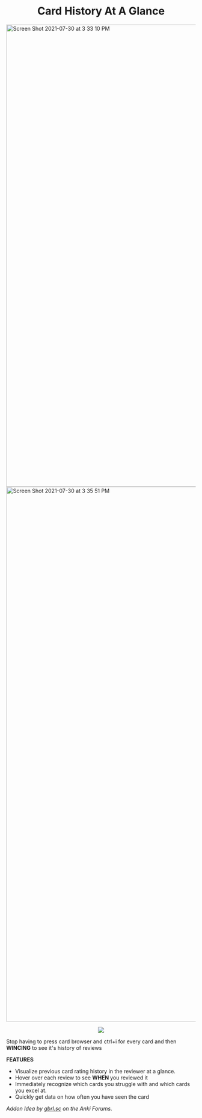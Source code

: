 <h1 align = "center"> Card History At A Glance</h1>



<img width="1227" alt="Screen Shot 2021-07-30 at 3 33 10 PM" src="https://user-images.githubusercontent.com/46613983/127713601-b4cc0288-8cfe-4874-87f3-ba173bc9af49.png">

<img width="1420" alt="Screen Shot 2021-07-30 at 3 35 51 PM" src="https://user-images.githubusercontent.com/46613983/127714056-81c21512-2d43-47ae-ae92-fac1845be51e.png">

<p align = "center">
<img src = "https://user-images.githubusercontent.com/46613983/127709005-7ccb7806-2eb2-4f58-96ba-d259542512d1.gif"> 
</p>


Stop having to press card browser and ctrl+i for every card and then <strong>WINCING</strong> to see it's history of reviews

<strong> FEATURES </strong>
<ul> <li> Visualize previous card rating history in the reviewer at a glance. </li>
        <li> Hover over each review to see <strong> WHEN </strong> you reviewed it </li>
        <li> Immediately recognize which cards you struggle with and which cards you excel at. </li> 
        <li> Quickly get data on how often you have seen the card </li> </ul>
<i> Addon Idea by <a href="https://forums.ankiweb.net/t/display-card-ratings-in-the-verse-side/11625" rel="nofollow">gbrl.sc</a> on the Anki Forums.  </i>
